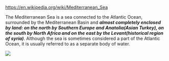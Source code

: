 https://en.wikipedia.org/wiki/Mediterranean_Sea

The Mediterranean Sea is a sea connected to the Atlantic Ocean, surrounded by the Mediterranean Basin and ***almost completely enclosed by land: on the north by Southern Europe and Anatolia(Asian Turkey), on the south by North Africa and on the east by the Levant(historical region of syria)***. Although the sea is sometimes considered a part of the Atlantic Ocean, it is usually referred to as a separate body of water.


![](https://upload.wikimedia.org/wikipedia/commons/thumb/9/96/Mediterranee_02_EN.jpg/800px-Mediterranee_02_EN.jpg)




